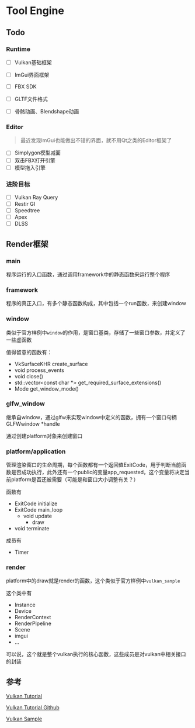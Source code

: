 # Tool Engine

## Todo

### Runtime

- [ ] Vulkan基础框架
- [ ] ImGui界面框架
- [ ] FBX SDK
- [ ] GLTF文件格式
- [ ] 骨骼动画、Blendshape动画


### Editor

> 最近发现ImGui也能做出不错的界面，就不用Qt之类的Editor框架了

- [ ] Simplygon模型减面
- [ ] 双击FBX打开引擎
- [ ] 模型拖入引擎

### 进阶目标

- [ ] Vulkan Ray Query
- [ ] Restir GI
- [ ] Speedtree
- [ ] Apex
- [ ] DLSS

## Render框架

### main

程序运行的入口函数，通过调用framework中的静态函数来运行整个程序

### framework

程序的真正入口，有多个静态函数构成，其中包括一个run函数，来创建window

### window

类似于官方样例中`window`的作用，是窗口基类，存储了一些窗口参数，并定义了一些虚函数

值得留意的函数有：

- VkSurfaceKHR create_surface
- void process_events
- void close() 
- std::vector<const char *> get_required_surface_extensions()
- Mode get_window_mode()

### glfw_window

继承自window，通过glfw来实现window中定义的函数，拥有一个窗口句柄GLFWwindow *handle

通过创建platform对象来创建窗口

### platform/application

管理渲染窗口的生命周期，每个函数都有一个返回值ExitCode，用于判断当前函数是否成功执行，此外还有一个public的变量app_requested，这个变量将决定当前platform是否还被需要（可能是和窗口大小调整有关？）

函数有

- ExitCode initialize
- ExitCode main_loop
  - void update
    - draw
- void terminate

成员有

- Timer

### render

platform中的draw就是render的函数，这个类似于官方样例中`vulkan_sanple`

这个类中有

- Instance
- Device
- RenderContext
- RenderPipeline
- Scene
- imgui
- ...

可以说，这个就是整个vulkan执行的核心函数，这些成员是对vulkan中相关接口的封装

## 参考

[Vulkan Tutorial](https://vulkan-tutorial.com/Introduction)

[Vulkan Tutorial Github](https://github.com/Overv/VulkanTutorial/blob/main/code/00_base_code.cpp)

[Vulkan Sample](https://github.com/KhronosGroup/Vulkan-Samples/tree/main)